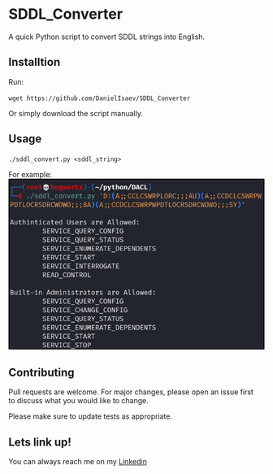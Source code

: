 # SDDL_Converter
A quick Python script to convert SDDL strings into English. 

## Installtion

Run: 

`wget https://github.com/DanielIsaev/SDDL_Converter`

Or simply download the script manually. 


## Usage 

`./sddl_convert.py <sddl_string>`

For example:
![usage](https://github.com/DanielIsaev/SDDL_Converter/blob/main/img/usage.png)


## Contributing                           

Pull requests are welcome. For major changes, please open an issue first                                                                                                  
to discuss what you would like to change.                                            

Please make sure to update tests as appropriate.                                     


## Lets link up!                          

You can always reach me on my [Linkedin](https://www.linkedin.com/in/daniel-isaev-757593228/)  
